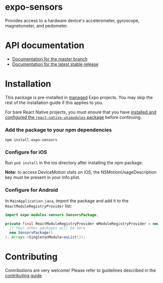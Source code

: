 # expo-sensors

Provides access to a hardware device's accelerometer, gyroscope, magnetometer, and pedometer.

# API documentation

- [Documentation for the master branch](https://github.com/expo/expo/blob/master/docs/pages/versions/unversioned/sdk/sensors.md)
- [Documentation for the latest stable release](https://docs.expo.io/versions/latest/sdk/sensors/)

# Installation

This package is pre-installed in [managed](https://docs.expo.io/versions/latest/introduction/managed-vs-bare/) Expo projects. You may skip the rest of the installation guide if this applies to you.

For bare React Native projects, you must ensure that you have [installed and configured the `react-native-unimodules` package](https://github.com/react-native-unimodules) before continuing.

### Add the package to your npm dependencies

```
npm install expo-sensors
```

### Configure for iOS

Run `pod install` in the ios directory after installing the npm package.

**Note:** to access DeviceMotion stats on iOS, the NSMotionUsageDescription key must be present in your Info.plist.

### Configure for Android

In `MainApplication.java`, import the package and add it to the `ReactModuleRegistryProvider` list:
```java
import expo.modules.sensors.SensorsPackage;
```
```java
private final ReactModuleRegistryProvider mModuleRegistryProvider = new ReactModuleRegistryProvider(Arrays.<Package>asList(
  // Your other packages will be here
  new SensorsPackage()
), Arrays.<SingletonModule>asList());
```

# Contributing

Contributions are very welcome! Please refer to guidelines described in the [contributing guide]( https://github.com/expo/expo#contributing).
